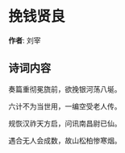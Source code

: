 # 挽钱贤良

**作者**: 刘宰

## 诗词内容

奏篇重彻冕旒前，欲挽银河荡八埏。

六计不为当世用，一编空受老人传。

规恢汉祚天方启，问讯南昌尉已仙。

遇合无人会成数，故山松柏惨寒烟。

